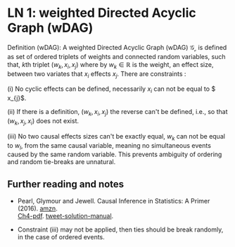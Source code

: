 # LN 1: weighted Directed Acyclic Graph (wDAG)

Definition (wDAG): A weighted Directed Acyclic Graph (wDAG)  $\mathscr{G_{c}}$  is defined as set of ordered triplets of weights and connected random variables, such that, $k$th  triplet $(w_{k}, x_{i}, x_{j})$ where by $w_{k} \in \mathbb{R}$ is the weight, an effect size, between two variates that $x_{i}$ effects $x_{j}$. There are constraints : 

(i) No cyclic effects can be defined, necessarily $x_{i}$ can not be equal to $ x_{j}$.

(ii) If there is a definition,  $(w_{k}, x_{i}, x_{j})$ the reverse can't be defined, i.e.,  so that $(w_{k}, x_{j}, x_{i})$ does not exist.    

(iii) No two causal effects sizes can't be exactly equal, $w_{k}$ can not be equal to $w_{l}$, from the same causal variable,  meaning no simultaneous events caused by the same random variable. This prevents ambiguity of ordering and random tie-breaks are unnatural.

## Further reading and notes

* Pearl, Glymour and Jewell. 
  Causal Inference in Statistics: A Primer (2016).
  [amzn](https://www.amzn.com/dp/1119186846).  
  [Ch4-pdf](http://web.cs.ucla.edu/~kaoru/primer-ch4.pdf).
  [tweet-solution-manual](https://twitter.com/yudapearl/status/1484023795811696642).

* Constraint (iii) may not be applied, then ties should be break randomly, in the case of ordered events.
